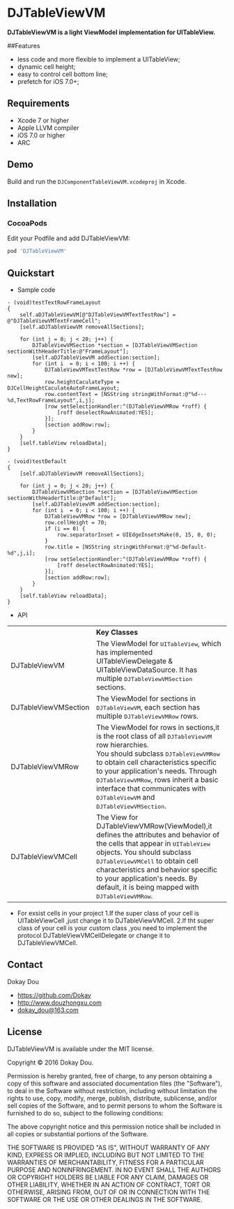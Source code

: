 # DJTableViewVM

__DJTableViewVM is a light ViewModel implementation for UITableView.__

##Features
* less code and more flexible to implement a UITableView;
* dynamic cell height;
* easy to control cell bottom line;
* prefetch for iOS 7.0+;

## Requirements
* Xcode 7 or higher
* Apple LLVM compiler
* iOS 7.0 or higher
* ARC

## Demo

Build and run the `DJComponentTableViewVM.xcodeproj` in Xcode.


## Installation

###  CocoaPods
Edit your Podfile and add DJTableViewVM:

``` bash
pod 'DJTableViewVM'
```

## Quickstart
* Sample code
```objc
- (void)testTextRowFrameLayout
{
    self.aDJTableViewVM[@"DJTableViewVMTextTestRow"] = @"DJTableViewVMTextFrameCell";
    [self.aDJTableViewVM removeAllSections];
    
    for (int j = 0; j < 20; j++) {
        DJTableViewVMSection *section = [DJTableViewVMSection sectionWithHeaderTitle:@"FrameLayout"];
        [self.aDJTableViewVM addSection:section];
        for (int i  = 0; i < 100; i ++) {
            DJTableViewVMTextTestRow *row = [DJTableViewVMTextTestRow new];
            row.heightCaculateType = DJCellHeightCaculateAutoFrameLayout;
            row.contentText = [NSString stringWithFormat:@"%d---%d,TextRowFrameLayout",i,j];
            [row setSelectionHandler:^(DJTableViewVMRow *roff) {
                [roff deselectRowAnimated:YES];
            }];
            [section addRow:row];
        }
    }
    [self.tableView reloadData];
}

- (void)testDefault
{
    [self.aDJTableViewVM removeAllSections];
    
    for (int j = 0; j < 20; j++) {
        DJTableViewVMSection *section = [DJTableViewVMSection sectionWithHeaderTitle:@"Default"];
        [self.aDJTableViewVM addSection:section];
        for (int i  = 0; i < 100; i ++) {
            DJTableViewVMRow *row = [DJTableViewVMRow new];
            row.cellHeight = 70;
            if (i == 0) {
                row.separatorInset = UIEdgeInsetsMake(0, 15, 0, 0);
            }
            row.title = [NSString stringWithFormat:@"%d-Default-%d",j,i];
            [row setSelectionHandler:^(DJTableViewVMRow *roff) {
                [roff deselectRowAnimated:YES];
            }];
            [section addRow:row];
        }
    }
    [self.tableView reloadData];
}
```

* API
<table>
  <tr><th colspan="2" style="text-align:center;">Key Classes</th></tr>
  <tr>
    <td>DJTableViewVM</td>
    <td>The ViewModel for <tt>UITableView</tt>, which has implemented UITableViewDelegate & UITableViewDataSource. It has multiple <tt>DJTableViewVMSection</tt> sections.</td>
  </tr>
  <tr>
    <td>DJTableViewVMSection</td>
    <td>The ViewModel for sections in <tt>DJTableViewVM</tt>, each section has multiple <tt>DJTableViewVMRow</tt> rows.</td>
  </tr>
  <tr>
    <td>DJTableViewVMRow</td>
    <td>The ViewModel for rows in sections,it is the root class of all <tt>DJTableViewVM</tt> row hierarchies.<br />
        You should subclass <tt>DJTableViewVMRow</tt> to obtain cell characteristics specific to your application's needs.
        Through <tt>DJTableViewVMRow</tt>, rows inherit a basic interface that communicates with <tt>DJTableViewVM</tt> and <tt>DJTableViewVMSection</tt>.</td>
  </tr>
  <tr>
    <td>DJTableViewVMCell</td>
    <td>The View for DJTableViewVMRow(ViewModel),it defines the attributes and behavior of the cells that appear in <tt>UITableView</tt> objects.
        You should subclass <tt>DJTableViewVMCell</tt> to obtain cell characteristics and behavior specific to your application's needs.
        By default, it is being mapped with <tt>DJTableViewVMRow</tt>.</td>
  </tr>
</table>

* For exsist cells in your project
    1.If the super class of your cell is UITableViewCell ,just change it to DJTableViewVMCell.
    2.If tht super class of your cell is your custom class ,you need to implement the protocol DJTableViewVMCellDelegate or change it to DJTableViewVMCell.

    

## Contact

Dokay Dou

- https://github.com/Dokay
- http://www.douzhongxu.com
- dokay_dou@163.com

## License

DJTableViewVM is available under the MIT license.

Copyright © 2016 Dokay Dou.

Permission is hereby granted, free of charge, to any person obtaining a copy of this software and associated documentation files (the "Software"), to deal in the Software without restriction, including without limitation the rights to use, copy, modify, merge, publish, distribute, sublicense, and/or sell copies of the Software, and to permit persons to whom the Software is furnished to do so, subject to the following conditions:

The above copyright notice and this permission notice shall be included in all copies or substantial portions of the Software.

THE SOFTWARE IS PROVIDED "AS IS", WITHOUT WARRANTY OF ANY KIND, EXPRESS OR IMPLIED, INCLUDING BUT NOT LIMITED TO THE WARRANTIES OF MERCHANTABILITY, FITNESS FOR A PARTICULAR PURPOSE AND NONINFRINGEMENT. IN NO EVENT SHALL THE AUTHORS OR COPYRIGHT HOLDERS BE LIABLE FOR ANY CLAIM, DAMAGES OR OTHER LIABILITY, WHETHER IN AN ACTION OF CONTRACT, TORT OR OTHERWISE, ARISING FROM, OUT OF OR IN CONNECTION WITH THE SOFTWARE OR THE USE OR OTHER DEALINGS IN THE SOFTWARE.
